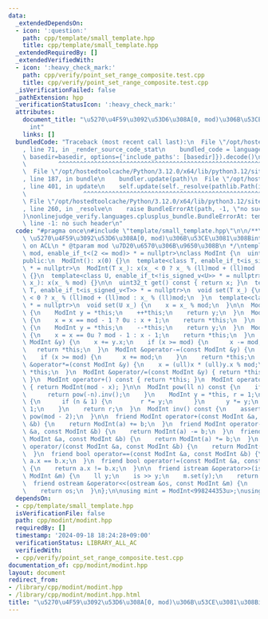 ```yaml
---
data:
  _extendedDependsOn:
  - icon: ':question:'
    path: cpp/template/small_template.hpp
    title: cpp/template/small_template.hpp
  _extendedRequiredBy: []
  _extendedVerifiedWith:
  - icon: ':heavy_check_mark:'
    path: cpp/verify/point_set_range_composite.test.cpp
    title: cpp/verify/point_set_range_composite.test.cpp
  _isVerificationFailed: false
  _pathExtension: hpp
  _verificationStatusIcon: ':heavy_check_mark:'
  attributes:
    document_title: "\u5270\u4F59\u3092\u53D6\u308A[0, mod)\u306B\u53CE\u3081\u308B\
      int"
    links: []
  bundledCode: "Traceback (most recent call last):\n  File \"/opt/hostedtoolcache/Python/3.12.0/x64/lib/python3.12/site-packages/onlinejudge_verify/documentation/build.py\"\
    , line 71, in _render_source_code_stat\n    bundled_code = language.bundle(stat.path,\
    \ basedir=basedir, options={'include_paths': [basedir]}).decode()\n          \
    \         ^^^^^^^^^^^^^^^^^^^^^^^^^^^^^^^^^^^^^^^^^^^^^^^^^^^^^^^^^^^^^^^^^^^^^^^^^^^^^^^^^\n\
    \  File \"/opt/hostedtoolcache/Python/3.12.0/x64/lib/python3.12/site-packages/onlinejudge_verify/languages/cplusplus.py\"\
    , line 187, in bundle\n    bundler.update(path)\n  File \"/opt/hostedtoolcache/Python/3.12.0/x64/lib/python3.12/site-packages/onlinejudge_verify/languages/cplusplus_bundle.py\"\
    , line 401, in update\n    self.update(self._resolve(pathlib.Path(included), included_from=path))\n\
    \                ^^^^^^^^^^^^^^^^^^^^^^^^^^^^^^^^^^^^^^^^^^^^^^^^^^^^^^^^^\n \
    \ File \"/opt/hostedtoolcache/Python/3.12.0/x64/lib/python3.12/site-packages/onlinejudge_verify/languages/cplusplus_bundle.py\"\
    , line 260, in _resolve\n    raise BundleErrorAt(path, -1, \"no such header\"\
    )\nonlinejudge_verify.languages.cplusplus_bundle.BundleErrorAt: template/small_template.hpp:\
    \ line -1: no such header\n"
  code: "#pragma once\n#include \"template/small_template.hpp\"\n\n/**\n * @brief\
    \ \u5270\u4F59\u3092\u53D6\u308A[0, mod)\u306B\u53CE\u3081\u308Bint\n * based\
    \ on ACL\n * @tparam mod \u7D20\u6570\u306B\u9650\u308B\n */\ntemplate<uint32_t\
    \ mod, enable_if_t<(2 <= mod)> * = nullptr>\nclass ModInt {\n  uint32_t x;\n\n\
    public:\n  ModInt(): x(0) {}\n  template<class T, enable_if_t<is_signed_v<T>>\
    \ * = nullptr>\n  ModInt(T x_): x(x_ < 0 ? x_ % (ll)mod + (ll)mod : x_ % (ll)mod)\
    \ {}\n  template<class U, enable_if_t<!is_signed_v<U>> * = nullptr>\n  ModInt(U\
    \ x_): x(x_ % mod) {}\n\n  uint32_t get() const { return x; }\n  template<class\
    \ T, enable_if_t<is_signed_v<T>> * = nullptr>\n  void set(T x_) {\n    x = x_\
    \ < 0 ? x_ % (ll)mod + (ll)mod : x_ % (ll)mod;\n  }\n  template<class U, enable_if_t<!is_signed_v<U>>\
    \ * = nullptr>\n  void set(U x_) {\n    x = x_ % mod;\n  }\n\n  ModInt operator++(int)\
    \ {\n    ModInt y = *this;\n    ++*this;\n    return y;\n  }\n  ModInt &operator++()\
    \ {\n    x = x == mod - 1 ? 0u : x + 1;\n    return *this;\n  }\n  ModInt operator--(int)\
    \ {\n    ModInt y = *this;\n    --*this;\n    return y;\n  }\n  ModInt &operator--()\
    \ {\n    x = x == 0u ? mod - 1 : x - 1;\n    return *this;\n  }\n  ModInt &operator+=(const\
    \ ModInt &y) {\n    x += y.x;\n    if (x >= mod) {\n      x -= mod;\n    }\n \
    \   return *this;\n  }\n  ModInt &operator-=(const ModInt &y) {\n    x -= y.x;\n\
    \    if (x >= mod) {\n      x += mod;\n    }\n    return *this;\n  }\n  ModInt\
    \ &operator*=(const ModInt &y) {\n    x = (ull)x * (ull)y.x % mod;\n    return\
    \ *this;\n  }\n  ModInt &operator/=(const ModInt &y) { return *this *= y.inv();\
    \ }\n  ModInt operator+() const { return *this; }\n  ModInt operator-() const\
    \ { return ModInt(mod - x); }\n\n  ModInt pow(ll n) const {\n    if (n < 0) {\n\
    \      return pow(-n).inv();\n    }\n    ModInt y = *this, r = 1;\n    while (n)\
    \ {\n      if (n & 1) {\n        r *= y;\n      }\n      y *= y;\n      n >>=\
    \ 1;\n    }\n    return r;\n  }\n  ModInt inv() const {\n    assert(x);\n    return\
    \ pow(mod - 2);\n  }\n\n  friend ModInt operator+(const ModInt &a, const ModInt\
    \ &b) {\n    return ModInt(a) += b;\n  }\n  friend ModInt operator-(const ModInt\
    \ &a, const ModInt &b) {\n    return ModInt(a) -= b;\n  }\n  friend ModInt operator*(const\
    \ ModInt &a, const ModInt &b) {\n    return ModInt(a) *= b;\n  }\n  friend ModInt\
    \ operator/(const ModInt &a, const ModInt &b) {\n    return ModInt(a) /= b;\n\
    \  }\n  friend bool operator==(const ModInt &a, const ModInt &b) {\n    return\
    \ a.x == b.x;\n  }\n  friend bool operator!=(const ModInt &a, const ModInt &b)\
    \ {\n    return a.x != b.x;\n  }\n\n  friend istream &operator>>(istream &is,\
    \ ModInt &m) {\n    ll y;\n    is >> y;\n    m.set(y);\n    return is;\n  }\n\
    \  friend ostream &operator<<(ostream &os, const ModInt &m) {\n    os << m.x;\n\
    \    return os;\n  }\n};\n\nusing mint = ModInt<998244353u>;\nusing mint17 = ModInt<1000000007u>;"
  dependsOn:
  - cpp/template/small_template.hpp
  isVerificationFile: false
  path: cpp/modint/modint.hpp
  requiredBy: []
  timestamp: '2024-09-18 18:24:28+09:00'
  verificationStatus: LIBRARY_ALL_AC
  verifiedWith:
  - cpp/verify/point_set_range_composite.test.cpp
documentation_of: cpp/modint/modint.hpp
layout: document
redirect_from:
- /library/cpp/modint/modint.hpp
- /library/cpp/modint/modint.hpp.html
title: "\u5270\u4F59\u3092\u53D6\u308A[0, mod)\u306B\u53CE\u3081\u308Bint"
---
```

